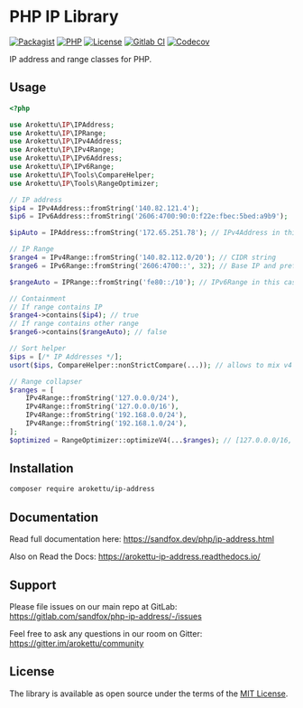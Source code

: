 # PHP IP Library

[![Packagist]][Packagist Link]
[![PHP]][Packagist Link]
[![License]][License Link]
[![Gitlab CI]][Gitlab CI Link]
[![Codecov]][Codecov Link]

[Packagist]: https://img.shields.io/packagist/v/arokettu/ip-address.svg?style=flat-square
[PHP]: https://img.shields.io/packagist/php-v/arokettu/ip-address.svg?style=flat-square
[License]: https://img.shields.io/packagist/l/arokettu/ip-address.svg?style=flat-square
[Gitlab CI]: https://img.shields.io/gitlab/pipeline/sandfox/php-ip-address/master.svg?style=flat-square
[Codecov]: https://img.shields.io/codecov/c/gl/sandfox/php-ip-address?style=flat-square

[Packagist Link]: https://packagist.org/packages/arokettu/ip-address
[License Link]: LICENSE.md
[Gitlab CI Link]: https://gitlab.com/sandfox/php-ip-address/-/pipelines
[Codecov Link]: https://codecov.io/gl/sandfox/php-ip-address/

IP address and range classes for PHP.

## Usage

```php
<?php

use Arokettu\IP\IPAddress;
use Arokettu\IP\IPRange;
use Arokettu\IP\IPv4Address;
use Arokettu\IP\IPv4Range;
use Arokettu\IP\IPv6Address;
use Arokettu\IP\IPv6Range;
use Arokettu\IP\Tools\CompareHelper;
use Arokettu\IP\Tools\RangeOptimizer;

// IP address
$ip4 = IPv4Address::fromString('140.82.121.4');
$ip6 = IPv6Address::fromString('2606:4700:90:0:f22e:fbec:5bed:a9b9');

$ipAuto = IPAddress::fromString('172.65.251.78'); // IPv4Address in this case

// IP Range
$range4 = IPv4Range::fromString('140.82.112.0/20'); // CIDR string
$range6 = IPv6Range::fromString('2606:4700::', 32); // Base IP and prefix length

$rangeAuto = IPRange::fromString('fe80::/10'); // IPv6Range in this case

// Containment
// If range contains IP
$range4->contains($ip4); // true
// If range contains other range
$range6->contains($rangeAuto); // false

// Sort helper
$ips = [/* IP Addresses */];
usort($ips, CompareHelper::nonStrictCompare(...)); // allows to mix v4 and v6

// Range collapser
$ranges = [
    IPv4Range::fromString('127.0.0.0/24'),
    IPv4Range::fromString('127.0.0.0/16'),
    IPv4Range::fromString('192.168.0.0/24'),
    IPv4Range::fromString('192.168.1.0/24'),
];
$optimized = RangeOptimizer::optimizeV4(...$ranges); // [127.0.0.0/16, 192.168.0.0/23]
```

## Installation

```bash
composer require arokettu/ip-address
```

## Documentation

Read full documentation here: <https://sandfox.dev/php/ip-address.html>

Also on Read the Docs: <https://arokettu-ip-address.readthedocs.io/>

## Support

Please file issues on our main repo at GitLab: <https://gitlab.com/sandfox/php-ip-address/-/issues>

Feel free to ask any questions in our room on Gitter: <https://gitter.im/arokettu/community>

## License

The library is available as open source under the terms of the [MIT License][License Link].
